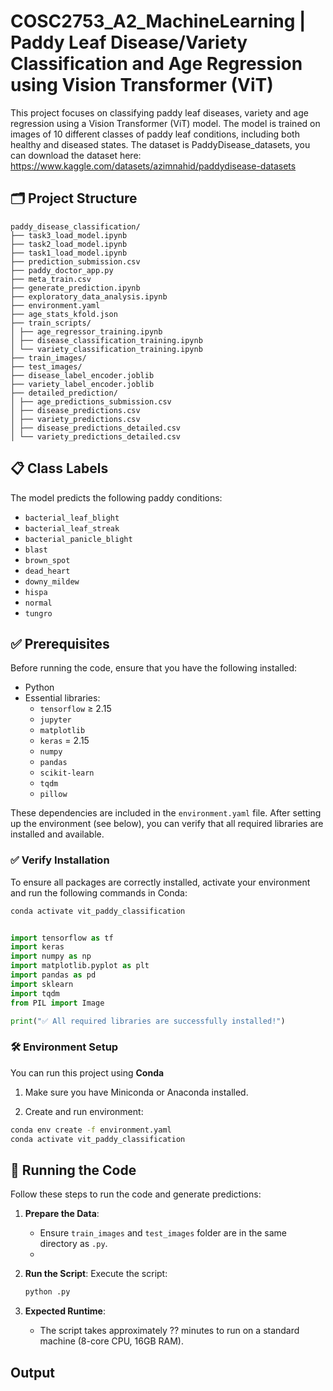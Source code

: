 # COSC2753_A2_MachineLearning | Paddy Leaf Disease/Variety Classification and Age Regression using Vision Transformer (ViT)

This project focuses on classifying paddy leaf diseases, variety and age regression using a Vision Transformer (ViT) model. The model is trained on images of 10 different classes of paddy leaf conditions, including both healthy and diseased states. The dataset is PaddyDisease_datasets, you can download the dataset here: https://www.kaggle.com/datasets/azimnahid/paddydisease-datasets

## 🗂️ Project Structure
```
paddy_disease_classification/
├── task3_load_model.ipynb
├── task2_load_model.ipynb
├── task1_load_model.ipynb
├── prediction_submission.csv
├── paddy_doctor_app.py
├── meta_train.csv
├── generate_prediction.ipynb
├── exploratory_data_analysis.ipynb
├── environment.yaml
├── age_stats_kfold.json
├── train_scripts/
│ ├── age_regressor_training.ipynb
│ ├── disease_classification_training.ipynb
│ └── variety_classification_training.ipynb
├── train_images/
├── test_images/
├── disease_label_encoder.joblib
├── variety_label_encoder.joblib
├── detailed_prediction/
│ ├── age_predictions_submission.csv
│ ├── disease_predictions.csv
│ ├── variety_predictions.csv
│ ├── disease_predictions_detailed.csv
│ └── variety_predictions_detailed.csv
```



## 📋 Class Labels

The model predicts the following paddy conditions:
- `bacterial_leaf_blight`
- `bacterial_leaf_streak`
- `bacterial_panicle_blight`
- `blast`
- `brown_spot`
- `dead_heart`
- `downy_mildew`
- `hispa`
- `normal`
- `tungro`
  
## ✅ Prerequisites

Before running the code, ensure that you have the following installed:

- Python 
- Essential libraries:
  - `tensorflow` ≥ 2.15
  - `jupyter`
  - `matplotlib`
  - `keras` = 2.15
  - `numpy`
  - `pandas`
  - `scikit-learn`
  - `tqdm`
  - `pillow`

These dependencies are included in the `environment.yaml` file. After setting up the environment (see below), you can verify that all required libraries are installed and available.

### ✅ Verify Installation

To ensure all packages are correctly installed, activate your environment and run the following commands in Conda:

```bash
conda activate vit_paddy_classification
```
```python

import tensorflow as tf
import keras
import numpy as np
import matplotlib.pyplot as plt
import pandas as pd
import sklearn
import tqdm
from PIL import Image

print("✅ All required libraries are successfully installed!")

```

### 🛠️ Environment Setup

You can run this project using **Conda**

1. Make sure you have Miniconda or Anaconda installed.

2. Create and run environment:
```bash
conda env create -f environment.yaml
conda activate vit_paddy_classification
```

## 💼 Running the Code
Follow these steps to run the code and generate predictions:
1. **Prepare the Data**:
   - Ensure `train_images` and `test_images` folder are in the same directory as `.py`.
   - 

2. **Run the Script**:
   Execute the script:
   ```bash
   python .py
   ```

3. **Expected Runtime**:
   - The script takes approximately ?? minutes to run on a standard machine (8-core CPU, 16GB RAM).

## Output




